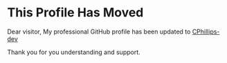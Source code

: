 # This Profile Has Moved

Dear visitor,
My professional GitHub profile has been updated to [CPhillips-dev](https://github.com/CPhillips-dev)

Thank you for you understanding and support.
